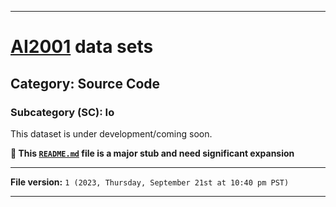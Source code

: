 
***

# [AI2001](https://github.com/seanpm2001/AI2001/) data sets

## Category: Source Code

### Subcategory (SC): Io

This dataset is under development/coming soon.

**🌱️ This [`README.md`](/README.md) file is a major stub and need significant expansion**

***

**File version:** `1 (2023, Thursday, September 21st at 10:40 pm PST)`

***
